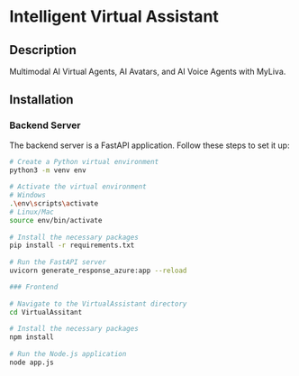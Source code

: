 # Intelligent Virtual Assistant  
  
## Description  
Multimodal AI Virtual Agents, AI Avatars, and AI Voice Agents with MyLiva.  
  
## Installation  
  
### Backend Server  
  
The backend server is a FastAPI application. Follow these steps to set it up:  
  
```bash  
# Create a Python virtual environment  
python3 -m venv env  
  
# Activate the virtual environment  
# Windows  
.\env\scripts\activate  
# Linux/Mac  
source env/bin/activate  
  
# Install the necessary packages  
pip install -r requirements.txt  
  
# Run the FastAPI server  
uvicorn generate_response_azure:app --reload  

### Frontend
  
# Navigate to the VirtualAssistant directory  
cd VirtualAssitant  
  
# Install the necessary packages  
npm install  
  
# Run the Node.js application  
node app.js  

